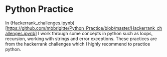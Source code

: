 # Python Practice

In (Hackerrank_challenges.ipynb) [https://github.com/mbbrigitte/Python_Practice/blob/master/Hackerrank_challenges.ipynb]  I work through some concepts in python such as loops, recursion, working with strings and error exceptions. These practices are from the hackerrank challenges which I highly recommend to practice python. 
